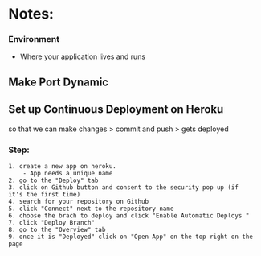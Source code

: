 # Notes:

### Environment

- Where your application lives and runs

## Make Port Dynamic

## Set up Continuous Deployment on Heroku

so that we can make changes > commit and push > gets deployed

### Step:
    1. create a new app on heroku. 
        - App needs a unique name
    2. go to the "Deploy" tab
    3. click on Github button and consent to the security pop up (if        it's the first time)
    4. search for your repository on Github
    5. click "Connect" next to the repository name
    6. choose the brach to deploy and click "Enable Automatic Deploys "
    7. click "Deploy Branch"
    8. go to the "Overview" tab
    9. once it is "Deployed" click on "Open App" on the top right on the page